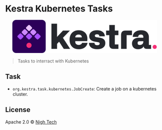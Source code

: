 # Kestra Kubernetes Tasks

<p align="center">
  <img width="460" src="https://github.com/kestra-io/kestra/raw/master/ui/src/assets/logo.svg?sanitize=true"  alt="Kestra workflow orchestrator" />
</p>

> Tasks to interract with Kubernetes

## Task
* `org.kestra.task.kubernetes.JobCreate`: Create a job on a kubernetes cluster.

## License
Apache 2.0 © [Nigh Tech](https://nigh.tech)
